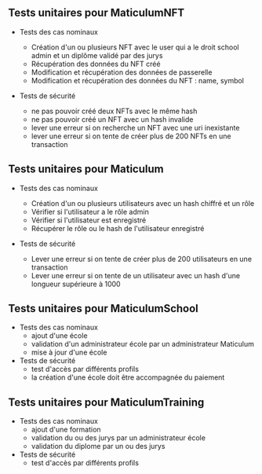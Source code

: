 ## Tests unitaires pour MaticulumNFT
* Tests des cas nominaux
  - Création d'un ou plusieurs NFT avec le user qui a le droit school admin
  et un diplôme validé par des jurys
  - Récupération des données du NFT créé
  - Modification et récupération des données de passerelle
  - Modification et récupération des données du NFT : name, symbol
  
* Tests de sécurité 
  - ne pas pouvoir créé deux NFTs avec le même hash
  - ne pas pouvoir créé un NFT avec un hash invalide
  - lever une erreur si on recherche un NFT avec une uri inexistante 
  - lever une erreur si on tente de créer plus de 200 NFTs en une transaction

## Tests unitaires pour Maticulum
* Tests des cas nominaux
  - Création d'un ou plusieurs utilisateurs avec un hash chiffré et un rôle
  - Vérifier si l'utilisateur a le rôle admin
  - Vérifier si l'utilisateur est enregistré
  - Récupérer le rôle ou le hash de l'utilisateur enregistré
  
* Tests de sécurité
  - Lever une erreur si on tente de créer plus de 200 utilisateurs en une transaction
  - Lever une erreur si on tente de un utilisateur avec un hash 
  d'une longueur supérieure à 1000


## Tests unitaires pour MaticulumSchool
* Tests des cas nominaux
  - ajout d'une école
  - validation d'un administrateur école par un administrateur Maticulum
  - mise à jour d'une école
* Tests de sécurité
  - test d'accès par différents profils
  - la création d'une école doit être accompagnée du paiement

## Tests unitaires pour MaticulumTraining
* Tests des cas nominaux
  - ajout d'une formation
  - validation du ou des jurys par un administrateur école
  - validation du diplome par un ou des jurys
* Tests de sécurité
  - test d'accès par différents profils
